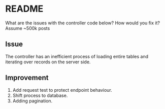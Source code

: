 # README

What are the issues with the controller code below?
How would you fix it? Assume ~500k posts

## Issue
The controller has an inefficient process of loading entire tables and iterating over records on the server side.

## Improvement
1. Add request test to protect endpoint behaviour.
2. Shift process to database.
3. Adding pagination.